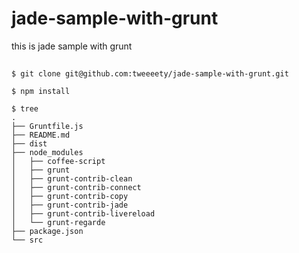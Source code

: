# jade-sample-with-grunt
this is jade sample with grunt

## 

```
$ git clone git@github.com:tweeeety/jade-sample-with-grunt.git
```

```
$ npm install
```

```
$ tree 
.
├── Gruntfile.js
├── README.md
├── dist
├── node_modules
│   ├── coffee-script
│   ├── grunt
│   ├── grunt-contrib-clean
│   ├── grunt-contrib-connect
│   ├── grunt-contrib-copy
│   ├── grunt-contrib-jade
│   ├── grunt-contrib-livereload
│   └── grunt-regarde
├── package.json
└── src
```

<script src="https://gist.github.com/tweeeety/eb755134750eef436d60.js"></script>
